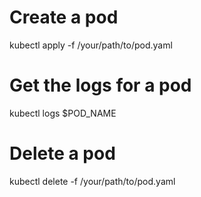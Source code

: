 # Create a pod
kubectl apply -f /your/path/to/pod.yaml
# Get the logs for a pod
kubectl logs $POD_NAME 
# Delete a pod
kubectl delete -f /your/path/to/pod.yaml
